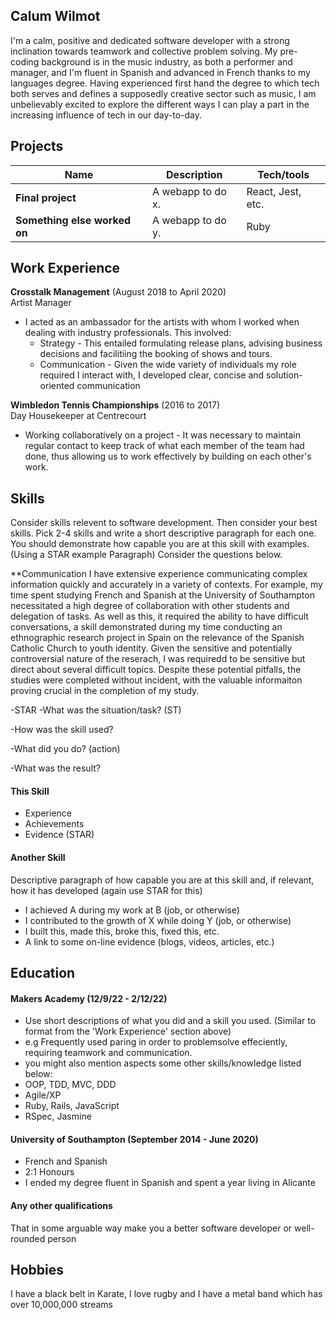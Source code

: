 ## Calum Wilmot

I'm a calm, positive and dedicated software developer with a strong inclination towards teamwork and collective problem solving. My pre-coding background is in the music industry, as both a performer and manager, and I'm fluent in Spanish and advanced in French thanks to my languages degree. Having experienced first hand the degree to which tech both serves and defines a supposedly creative sector such as music, I am unbelievably excited to explore the different ways I can play a part in the increasing influence of tech in our day-to-day.

## Projects

| Name                         | Description       | Tech/tools        |
| ---------------------------- | ----------------- | ----------------- |
| **Final project**            | A webapp to do x. | React, Jest, etc. |
| **Something else worked on** | A webapp to do y. | Ruby              |

## Work Experience

**Crosstalk Management** (August 2018 to April 2020)  
Artist Manager

- I acted as an ambassador for the artists with whom I worked when dealing with industry professionals. This involved:
  - Strategy - This entailed formulating release plans, advising business decisions and facilitiing the booking of shows       and tours.
  - Communication - Given the wide variety of individuals my role required I interact with, I developed clear, concise         and solution-oriented communication
  

**Wimbledon Tennis Championships** (2016 to 2017)  
Day Housekeeper at Centrecourt

- Working collaboratively on a project - It was necessary to maintain regular contact to keep track of what each member of   the team had done, thus allowing us to work effectively by building on each other's work.

## Skills

Consider skills relevent to software development. Then consider your best skills. Pick 2-4 skills and write a short descriptive paragraph for each one. You should demonstrate how capable you are at this skill with examples.
(Using a STAR example Paragraph) Consider the questions below.

**Communication
I have extensive experience communicating complex information quickly and accurately in a variety of contexts. For example, my time spent studying French and Spanish at the University of Southampton necessitated a high degree of collaboration with other students and delegation of tasks. As well as this, it required the ability to have difficult conversations, a skill demonstrated during my time conducting an ethnographic research project in Spain on the relevance of the Spanish Catholic Church to youth identity. Given the sensitive and potentially controversial nature of the reserach, I was requiredd to be sensitive but direct about several difficult topics. Despite these potential pitfalls, the studies were completed without incident, with the valuable informaiton proving crucial in the completion of my study.

-STAR
-What was the situation/task? (ST)

-How was the skill used?

-What did you do? (action)

-What was the result?


#### This Skill

- Experience
- Achievements
- Evidence (STAR)

#### Another Skill

Descriptive paragraph of how capable you are at this skill and, if relevant, how it has developed (again use STAR for this)

- I achieved A during my work at B (job, or otherwise)
- I contributed to the growth of X while doing Y (job, or otherwise)
- I built this, made this, broke this, fixed this, etc.
- A link to some on-line evidence (blogs, videos, articles, etc.)

## Education

#### Makers Academy (12/9/22 - 2/12/22)
- Use short descriptions of what you did and a skill you used. (Similar to format from the 'Work Experience' section above)
- e.g Frequently used paring in order to problemsolve effeciently, requiring teamwork and communication.
- you might also mention aspects some other skills/knowledge listed below: 
- OOP, TDD, MVC, DDD
- Agile/XP
- Ruby, Rails, JavaScript
- RSpec, Jasmine

#### University of Southampton  (September 2014 - June 2020)

- French and Spanish
- 2:1 Honours
- I ended my degree fluent in Spanish and spent a year living in Alicante

#### Any other qualifications

That in some arguable way make you a better software developer or well-rounded person

## Hobbies

I have a black belt in Karate, I love rugby and I have a metal band which has over 10,000,000 streams
